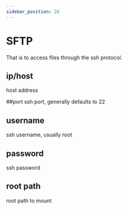```yaml
---
sidebar_position: 28
---
```


# SFTP

That is to access files through the ssh protocol.

## ip/host

host address

##port
ssh port, generally defaults to 22

## username
ssh username, usually root

## password
ssh password

## root path
root path to mount